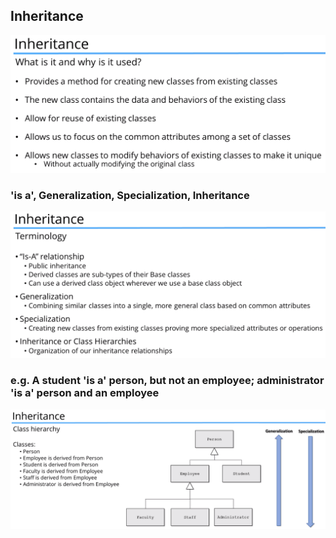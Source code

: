 ## Inheritance
![](./img/inheritence.png)

### **'is a'**, Generalization, Specialization, Inheritance
![](./img/inheritence_2.png)

### e.g. A student **'is a'** person, but not an employee; administrator **'is a'** person and an employee
![](./img/inheritence_3.png)